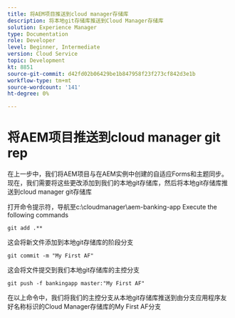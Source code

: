 ```yaml
---
title: 将AEM项目推送到cloud manager存储库
description: 将本地git存储库推送到Cloud Manager存储库
solution: Experience Manager
type: Documentation
role: Developer
level: Beginner, Intermediate
version: Cloud Service
topic: Development
kt: 8851
source-git-commit: d42fd02b06429be1b847958f23f273cf842d3e1b
workflow-type: tm+mt
source-wordcount: '141'
ht-degree: 0%

---
```



# 将AEM项目推送到cloud manager git rep

在上一步中，我们将AEM项目与在AEM实例中创建的自适应Forms和主题同步。
现在，我们需要将这些更改添加到我们的本地git存储库，然后将本地git存储库推送到cloud manager git存储库

打开命令提示符，导航至c:\cloudmanager\aem-banking-app Execute the following commands

```
git add .**
```

这会将新文件添加到本地git存储库的阶段分支

```
git commit -m "My First AF"
```

这会将文件提交到我们本地git存储库的主控分支

```
git push -f bankingapp master:"My First AF"
```

在以上命令中，我们将我们的主控分支从本地git存储库推送到由分支应用程序友好名称标识的Cloud Manager存储库的My First AF分支



